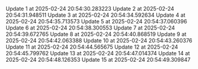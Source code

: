 Update 1 at 2025-02-24 20:54:30.283223
Update 2 at 2025-02-24 20:54:31.948511
Update 3 at 2025-02-24 20:54:34.592634
Update 4 at 2025-02-24 20:54:35.713573
Update 5 at 2025-02-24 20:54:37.060396
Update 6 at 2025-02-24 20:54:38.300553
Update 7 at 2025-02-24 20:54:39.672765
Update 8 at 2025-02-24 20:54:40.868519
Update 9 at 2025-02-24 20:54:42.063388
Update 10 at 2025-02-24 20:54:43.260376
Update 11 at 2025-02-24 20:54:44.565675
Update 12 at 2025-02-24 20:54:45.799762
Update 13 at 2025-02-24 20:54:47.014374
Update 14 at 2025-02-24 20:54:48.126353
Update 15 at 2025-02-24 20:54:49.309847

